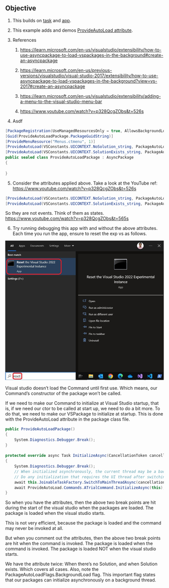 ## Objective

1. This builds on [task](https://github.com/AvtsVivek/LearnVsExt/tree/main/src/tasks/501100-AddMenuVsMainMenuBar) and [app](https://github.com/AvtsVivek/LearnVsExt/tree/main/src/apps/501100-AddMenuVsMainMenuBar).  

2. This example adds and demos [ProvideAutoLoad attribute](https://learn.microsoft.com/en-us/dotnet/api/microsoft.visualstudio.shell.provideautoloadattribute). 

3. References
   1. https://learn.microsoft.com/en-us/visualstudio/extensibility/how-to-use-asyncpackage-to-load-vspackages-in-the-background#create-an-asyncpackage

   2. https://learn.microsoft.com/en-us/previous-versions/visualstudio/visual-studio-2017/extensibility/how-to-use-asyncpackage-to-load-vspackages-in-the-background?view=vs-2017#create-an-asyncpackage
   
   3. https://learn.microsoft.com/en-us/visualstudio/extensibility/adding-a-menu-to-the-visual-studio-menu-bar
   
   4. https://www.youtube.com/watch?v=p328QcgZObs&t=526s

4. Asdf

```cs
[PackageRegistration(UseManagedResourcesOnly = true, AllowsBackgroundLoading = true)]
[Guid(ProvideAutoLoadPackage.PackageGuidString)]
[ProvideMenuResource("Menus.ctmenu", 1)]
[ProvideAutoLoad(VSConstants.UICONTEXT.NoSolution_string, PackageAutoLoadFlags.BackgroundLoad)]
[ProvideAutoLoad(VSConstants.UICONTEXT.SolutionExists_string, PackageAutoLoadFlags.BackgroundLoad)]
public sealed class ProvideAutoLoadPackage : AsyncPackage
{

}
``` 

5. Consider the attributes applied above. Take a look at the YouTube ref: https://www.youtube.com/watch?v=p328QcgZObs&t=526s
```cs
[ProvideAutoLoad(VSConstants.UICONTEXT.NoSolution_string, PackageAutoLoadFlags.BackgroundLoad)]
[ProvideAutoLoad(VSConstants.UICONTEXT.SolutionExists_string, PackageAutoLoadFlags.BackgroundLoad)]
```

   So they are not events. Think of them as states. https://www.youtube.com/watch?v=p328QcgZObs&t=565s

6. Try running debugging this app with and without the above attributes. Each time you run the app, ensure to reset the exp vs as follows.

![Reset Visual Studio Exp](https://github.com/AvtsVivek/LearnVsExt/blob/main/src/tasks/400500-VSixBlankProjectAnalysis/images/110ResetVsExpIntance50.jpg)

Visual studio doesn’t load the Command until first use. Which means, our Command’s constructor of the package won’t be called.

If we need to make our Command to initialize at Visual Studio startup, that is, if we need our ctor to be called at start up, we need to do a bit more. To do that, we need to make our VSPackage to initialize at startup. This is done with the ProvideAutoLoad attribute in the package class file.

```cs
public ProvideAutoLoadPackage()
{
    System.Diagnostics.Debugger.Break();
}

protected override async Task InitializeAsync(CancellationToken cancellationToken, IProgress<ServiceProgressData> progress)
{
    System.Diagnostics.Debugger.Break();
    // When initialized asynchronously, the current thread may be a background thread at this point.
    // Do any initialization that requires the UI thread after switching to the UI thread.
    await this.JoinableTaskFactory.SwitchToMainThreadAsync(cancellationToken);
    await ProvideAutoLoad.Commands.ATrialCommand.InitializeAsync(this);
}
```

So when you have the attributes, then the above two break points are hit during the start of the visual studio when the packages are loaded. The package is loaded when the visual studio starts.

This is not very efficient, because the package is loaded and the command may never be invoked at all.

But when you comment out the attributes, then the above two break points are hit when the command is invoked. The package is loaded when the command is invoked. The package is loaded NOT when the visual studio starts.  

We have the attribute twice: When there’s no Solution, and when Solution exists. Which covers all cases. Also, note the PackageAutoLoadFlags.BackgroundLoad flag. This important flag states that our packages can initialize asynchronously on a background thread.



